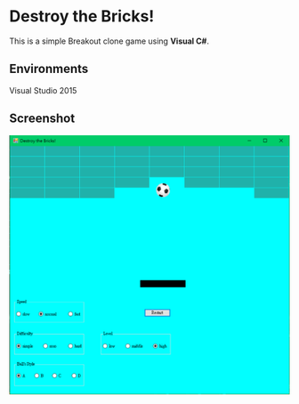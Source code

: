 # Destroy the Bricks!
This is a simple Breakout clone game using **Visual C#**.

## Environments
Visual Studio 2015

## Screenshot
![](https://raw.githubusercontent.com/kevin110604/WindowProgramming_hw2_Destroy-the-Bricks/master/screenshot.jpg)